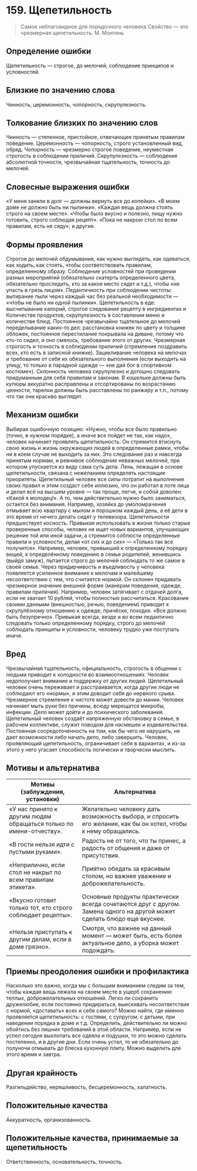 # 159. Щепетильность

>Самое неблаговидное для порядочного человека 
Свойство — это чрезмерная щепетильность.
М. Монтень

## Определение ошибки
Щепетильность — строгое, до мелочей, соблюдение принципов и условностей.

## Близкие по значению слова
Чинность, церемонность, чопорность, скрупулезность.

## Толкование близких по значению слов
Чинность — степенное, пристойное, отвечающее принятым правилам поведение.
Церемонность — чопорность, строго установленный вид, обряд.
Чопорность — чрезмерно строгое поведение, неуместная строгость в соблюдении приличий.
Скрупулезность — соблюдение абсолютной точности, чрезвычайная тщательность, точность до мелочей.

## Словесные выражения ошибки
«У меня заняли в долг — должны вернуть все до копейки».
«В моем доме не должно быть ни пылинки».
«Каждая вещь должна стоять строго на своем месте».
«Чтобы было вкусно и полезно, пищу нужно готовить, строго соблюдая рецепт».
«Пока не накрою стол по всем правилам, есть не сяду»; и другие.

## Формы проявления
Строгое до мелочей обдумывание, как нужно выглядеть, как одеваться, как ходить, как стоять, чтобы соответствовать правилам, определенному образу.
Соблюдение условностей при проведении разных мероприятий (обязательно скатерть определенного цвета, обязательно проследить, кто за какое место сядет и т.д.), чтобы «не упасть в грязь лицом».
Педантичность при соблюдении чистоты: вытирание пыли через каждый час без реальной необходимости — «чтобы не было ни одной пылинки».
Щепетильность в еде: высчитывание калорий, строгое следование рецепту в ингредиентах и
Количестве продуктов, скрупулезность в составлении меню и количестве блюд.
Постоянное чрезвычайно тщательное до мелочей переделывание каких-то дел: расстановка книжек по цвету и толщине обложек, постоянное перестилание покрывала на диване, потому что кто-то сидел, и оно смялось, требование этого от других.
Чрезмерная строгость и точность в соблюдении приличий (стремление поздравить всех, кто есть в записной книжке).
Зацикливание человека на мелочах и требование от себя их обязательного выполнения (если выходить на улицу, то только в парадной одежде — «не дай бог в спортивном костюме»).
Склонность человека скрупулезно и дотошно следовать придуманным для себя правилам и законам. В кошельке должны быть купюры аккуратно расправлены и отсортированы по возрастанию ценности, тарелки должны быть расставлены по ранжиру и т.п., потому что так они красиво выглядят.

## Механизм ошибки
Выбирая ошибочную позицию: «Нужно, чтобы все было правильно (точно, в нужном порядке), а иначе все пойдет не так, как надо», человек начинает проявлять щепетильность. Он стремится втиснуть свою жизнь и жизнь окружающих людей в определенные рамки, чтобы ни в коем случае не выходить за них. Это следование раз и навсегда принятым нормам, и ревнивое соблюдение неважных мелочей, при котором упускается из виду сама суть дела.
Лень, лежащая в основе щепетильности, связана с нежеланием определять настоящие приоритеты. Щепетильный человек все силы потратит на выполнение своих правил и этим создаст себе иллюзию, что он работал в поте лица и делал всё на высшем уровне — так проще, легче, и собой доволен: «Какой я молодец!». А то, чем действительно нужно было заниматься, остается без внимания. Например, хозяйка до умопомрачения отмывает всю квартиру с мылом и порошком каждый день, а её дети в это время от нечего делать сидят у телевизора.
Щепетильности предшествует косность. Привыкая использовать в жизни только старые проверенные способы, человек не ищет новых вариантов, улучшающих решение той или иной задачи, а стремится соблюсти определенные правила и условности, делая «от сих и до сих» — «Только так все получится». Например, человек, привыкший к определенному порядку вещей, к определённому поведению в семье родителей, женившись (выйдя замуж), пытается строго до мелочей соблюдать то же самое в своей семье.
Через придирчивость и въедливость у человека появляется усиленное внимание к мелочам и малейшему несоответствию с тем, что считается нормой. Он склонен придавать чрезмерное значение внешней форме (манерам поведения, одежде, правилам приличия). Например, человек затягивает с отдачей долга, если не хватает 10 рублей, чтобы полностью рассчитаться.
Красование своими данными (внешностью, речью, поведением) приводит к скрупулёзному отношению к одежде, причёске, походке. «Все должно быть безупречно».
Привыкая всегда, везде и во всем педантично следовать только определенному порядку, строго до мелочей соблюдать принципы и условности, человеку трудно уже поступать иначе.

## Вред
Чрезвычайная тщательность, официальность, строгость в общении с людьми приводит к холодности во взаимоотношениях. Человек недополучает внимание и поддержку от других людей.
Щепетильный человек очень переживает и расстраивается, когда другие люди не соблюдают его «нормы», и этим доводит себя до нервного срыва.
Чрезмерное стремление к чистоте может довести до мании. Человек начинает мыть руки без причины, всюду мерещатся микробы, инфекции. Дело может дойти и до психического заболевания.
Щепетильный человек создаёт напряженную обстановку в семье, в рабочем коллективе, служит поводом для насмешек и издевательства.
Постоянная сосредоточенность на том, как бы чего не нарушить, не дает возможности либо начать дело, либо завершить. Человек, проявляющий щепетильность, ограничивает себя в вариантах, и из-за этого у него угасает способность логически и творчески мыслить.

## Мотивы и альтернатива
Мотивы (заблуждения, установки) | Альтернатива
--|---
«У нас принято к другим людям обращаться только по имени-отчеству».	| Желательно человеку дать возможность выбора, и спросить его желание, как бы он хотел, чтобы к нему обращались.
«В гости нельзя идти с пустыми руками».	| Радость не от того, что ты принес, а радость от общения и даже от присутствия.
«Неприлично, если стол не накрыт по всем правилам этикета».	| Приятно обедать за красивым столом, но важнее уважение и доброжелательность.
«Вкусно готовит только тот, кто строго соблюдает рецепты».	| Основные продукты практически всегда сочетаются друг с другом. Замена одного на другой может сделать блюдо еще вкуснее.
«Нельзя приступать к другим делам, если в доме грязно».	| Смотря, что важнее на данный момент — может быть, есть более актуальное дело, а уборка может подождать.

## Приемы преодоления ошибки и профилактика
Насколько это важно, когда мы с большим вниманием следим за тем, чтобы каждая вещь лежала на своем месте в ущерб сохранению теплых, доброжелательных отношений. Легко ли сохранить дружелюбие, если постоянно придираться, выискивать несоответствия с нормой, «доставать» всех и себя самого?
Можно найти, где именно проявляется щепетильность: с гостями, с супругом, с детьми, при наведении порядка в доме и т.д. Определить, действительно ли можно обойтись без лишних требований в этой области. Например, если не успел сегодня выхлопать все одеяла и подушки, то это можно сделать постепенно, и в другие дни. Если очень устал, то не обязательно до полуночи отмывать до блеска кухонную плиту. Можно выделить для этого время и завтра.

## Другая крайность 
Разгильдяйство, неряшливость, бесцеремонность, халатность.

## Положительные качества 
Аккуратность, организованность.

## Положительные качества, принимаемые за щепетильность
Ответственность, основательность, точность. 
